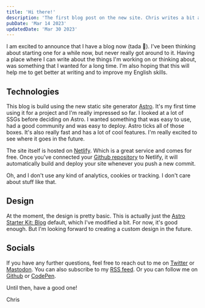 ```yaml
---
title: 'Hi there!'
description: 'The first blog post on the new site. Chris writes a bit about himself and the technology behind the blog.'
pubDate: 'Mar 14 2023'
updatedDate: 'Mar 30 2023'
---
```


I am excited to announce that I have a blog now (tada 🎉). I've been thinking about starting one for a while now, but never really got around to it. Having a place where I can write about the things I'm working on or thinking about, was something that I wanted for a long time. I'm also hoping that this will help me to get better at writing and to improve my English skills.

## Technologies

This blog is build using the new static site generator [Astro](https://astro.build/). It's my first time using it for a project and I'm really impressed so far. I looked at a lot of SSGs before deciding on Astro. I wanted something that was easy to use, had a good community and was easy to deploy. Astro ticks all of those boxes. It's also really fast and has a lot of cool features. I'm really excited to see where it goes in the future.

The site itself is hosted on [Netlify](https://www.netlify.com/). Which is a great service and comes for free. Once you've connected your [Github repository](https://github.com/chlorophyllkid/blog) to Netlify, it will automatically build and deploy your site whenever you push a new commit.

Oh, and I don't use any kind of analytics, cookies or tracking. I don't care about stuff like that.

## Design

At the moment, the design is pretty basic. This is actually just the [Astro Starter Kit: Blog](https://github.com/withastro/astro/tree/latest/examples/blog) default, which I've modified a bit. For now, it's good enough. But I'm looking forward to creating a custom design in the future.

## Socials

If you have any further questions, feel free to reach out to me on [Twitter](https://twitter.com/chlorophyllkid) or [Mastodon](https://indieweb.social/@christophervoigt). You can also subscribe to my [RSS feed](/rss.xml). Or you can follow me on [Github](https://github.com/chlorophyllkid) or [CodePen](https://codepen.io/chlorophyllkid/).

Until then, have a good one!

Chris
